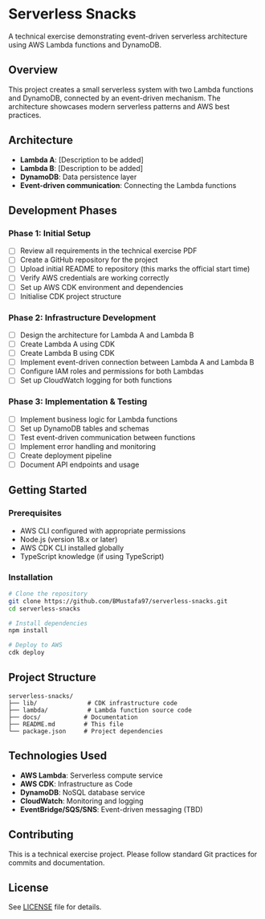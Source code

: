 # Serverless Snacks

A technical exercise demonstrating event-driven serverless architecture using AWS Lambda functions and DynamoDB.

## Overview

This project creates a small serverless system with two Lambda functions and DynamoDB, connected by an event-driven mechanism. The architecture showcases modern serverless patterns and AWS best practices.

## Architecture

- **Lambda A**: [Description to be added]
- **Lambda B**: [Description to be added]
- **DynamoDB**: Data persistence layer
- **Event-driven communication**: Connecting the Lambda functions

## Development Phases

### Phase 1: Initial Setup

- [ ] Review all requirements in the technical exercise PDF
- [ ] Create a GitHub repository for the project
- [ ] Upload initial README to repository (this marks the official start time)
- [ ] Verify AWS credentials are working correctly
- [ ] Set up AWS CDK environment and dependencies
- [ ] Initialise CDK project structure

### Phase 2: Infrastructure Development

- [ ] Design the architecture for Lambda A and Lambda B
- [ ] Create Lambda A using CDK
- [ ] Create Lambda B using CDK
- [ ] Implement event-driven connection between Lambda A and Lambda B
- [ ] Configure IAM roles and permissions for both Lambdas
- [ ] Set up CloudWatch logging for both functions

### Phase 3: Implementation & Testing

- [ ] Implement business logic for Lambda functions
- [ ] Set up DynamoDB tables and schemas
- [ ] Test event-driven communication between functions
- [ ] Implement error handling and monitoring
- [ ] Create deployment pipeline
- [ ] Document API endpoints and usage

## Getting Started

### Prerequisites

- AWS CLI configured with appropriate permissions
- Node.js (version 18.x or later)
- AWS CDK CLI installed globally
- TypeScript knowledge (if using TypeScript)

### Installation

```bash
# Clone the repository
git clone https://github.com/BMustafa97/serverless-snacks.git
cd serverless-snacks

# Install dependencies
npm install

# Deploy to AWS
cdk deploy
```

## Project Structure

```
serverless-snacks/
├── lib/              # CDK infrastructure code
├── lambda/           # Lambda function source code
├── docs/            # Documentation
├── README.md        # This file
└── package.json     # Project dependencies
```

## Technologies Used

- **AWS Lambda**: Serverless compute service
- **AWS CDK**: Infrastructure as Code
- **DynamoDB**: NoSQL database service
- **CloudWatch**: Monitoring and logging
- **EventBridge/SQS/SNS**: Event-driven messaging (TBD)

## Contributing

This is a technical exercise project. Please follow standard Git practices for commits and documentation.

## License

See [LICENSE](LICENSE) file for details.